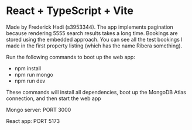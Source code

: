 # React + TypeScript + Vite
Made by Frederick Hadi (s3953344). The app implements pagination because rendering 5555 search results takes a long time. Bookings are stored using the embedded approach. You can see all the test bookings I made in the first property listing (which has the name Ribera something).

Run the following commands to boot up the web app:
- npm install
- npm run mongo
- npm run dev


These commands will install all dependencies, boot up the MongoDB Atlas connection, and then start the web app

Mongo server: PORT 3000

React app: PORT 5173
